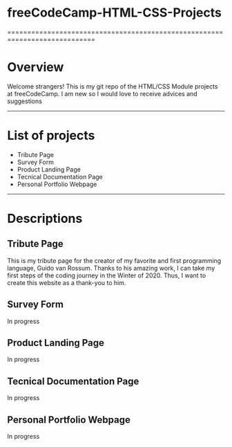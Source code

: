 # freeCodeCamp-HTML-CSS-Projects
============================================================================
# Overview
Welcome strangers! This is my git repo of the HTML/CSS Module projects at freeCodeCamp. I am new so I would love to receive advices and suggestions
____________________________________________
# List of projects
* Tribute Page
* Survey Form
* Product Landing Page
* Tecnical Documentation Page
* Personal Portfolio Webpage
_____________________________________________
# Descriptions
## Tribute Page
This is my tribute page for the creator of my favorite and first programming language, Guido van Rossum. 
Thanks to his amazing work, I can take my first steps of the coding journey in the Winter of 2020.
Thus, I want to create this website as a thank-you to him.
## Survey Form
In progress
## Product Landing Page
In progress
## Tecnical Documentation Page
In progress
## Personal Portfolio Webpage
In progress
